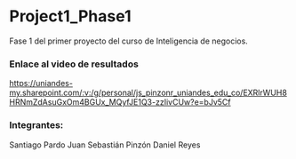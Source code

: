 # Project1_Phase1
Fase 1 del primer proyecto del curso de Inteligencia de negocios.

### Enlace al video de resultados
https://uniandes-my.sharepoint.com/:v:/g/personal/js_pinzonr_uniandes_edu_co/EXRlrWUH8HRNmZdAsuGxOm4BGUx_MQyfJE1Q3-zzIivCUw?e=bJv5Cf

### Integrantes: 
Santiago Pardo
Juan Sebastián Pinzón
Daniel Reyes
